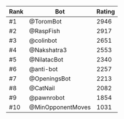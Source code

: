 Rank|Bot|Rating
---|---|---
#1|@ToromBot|2946
#2|@RaspFish|2917
#3|@colinbot|2651
#4|@Nakshatra3|2553
#5|@NilatacBot|2340
#6|@anti-bot|2257
#7|@OpeningsBot|2213
#8|@CatNail|2082
#9|@pawnrobot|1854
#10|@MinOpponentMoves|1031
